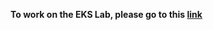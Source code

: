 **To work on the EKS Lab, please go to this [link](https://github.com/kmhabib/containers-sydsummit-eks-workshop-2019/tree/master/amazon-ecs-mythicalmysfits-workshop)**
